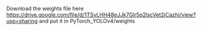 Download the weights file here https://drive.google.com/file/d/1TSvLHH48eJJk7Glr5p2lscVet2jCazhi/view?usp=sharing and put it in PyTorch_YOLOv4/weights
